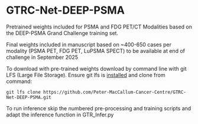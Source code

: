 # GTRC-Net-DEEP-PSMA
Pretrained weights included for PSMA and FDG PET/CT Modalities based on the DEEP-PSMA Grand Challenge training set.

Final weights included in manuscript based on ~400-650 cases per modality (PSMA PET, FDG PET, LuPSMA SPECT) to be available at end of challenge in September 2025


To download with pre-trained weights download by command line with git LFS (Large File Storage). Ensure git lfs is [installed](https://docs.github.com/en/repositories/working-with-files/managing-large-files/installing-git-large-file-storage) and clone from command:
```
git lfs clone https://github.com/Peter-MacCallum-Cancer-Centre/GTRC-Net-DEEP-PSMA.git
```


To run inference skip the numbered pre-processing and training scripts and adapt the inference function in GTR_Infer.py

